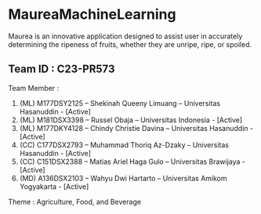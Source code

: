 # MaureaMachineLearning
Maurea is an innovative application designed to assist user in accurately determining the ripeness of fruits, whether they are unripe, ripe, or spoiled.

## Team ID : C23-PR573
Team Member	: 
1. (ML) M177DSY2125 – Shekinah Queeny Limuang – Universitas Hasanuddin - [Active]
2. (ML) M181DSX3398 – Russel Obaja – Universitas Indonesia - [Active]
3. (ML) M177DKY4128 – Chindy Christie Davina – Universitas Hasanuddin - [Active]
4. (CC) C177DSX2793 – Muhammad Thoriq Az-Dzaky – Universitas Hasanuddin - [Active]
5. (CC) C151DSX2388 – Matias Ariel Haga Gulo – Universitas Brawijaya - [Active]
6. (MD) A136DSX2103 – Wahyu Dwi Hartarto – Universitas Amikom Yogyakarta - [Active]

Theme : Agriculture, Food, and Beverage
